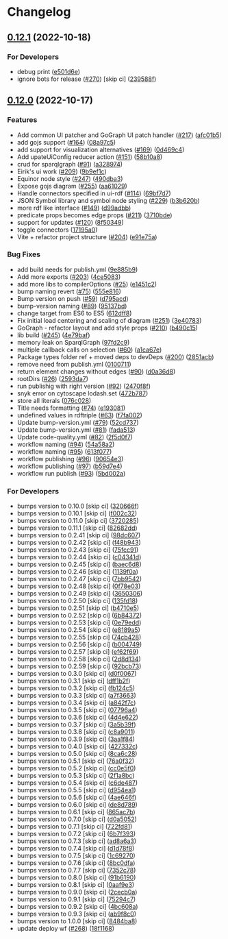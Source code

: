 # Changelog

## [0.12.1](https://github.com/equinor/rdf-graph/compare/v0.12.0...v0.12.1) (2022-10-18)


### For Developers

* debug print ([e501d6e](https://github.com/equinor/rdf-graph/commit/e501d6ef3b688ca366d8145efeac7e793c2ab673))
* ignore bots for release ([#270](https://github.com/equinor/rdf-graph/issues/270)) [skip ci] ([239588f](https://github.com/equinor/rdf-graph/commit/239588fb2fd25b89058b0afd5c82534c369bcc93))

## [0.12.0](https://github.com/equinor/rdf-graph/compare/v1.0.0...v0.12.0) (2022-10-17)


### Features

* Add common UI patcher and GoGraph UI patch handler ([#217](https://github.com/equinor/rdf-graph/issues/217)) ([afc01b5](https://github.com/equinor/rdf-graph/commit/afc01b59d5094ddcda88004f7c4ac942596931ac))
* add gojs support ([#164](https://github.com/equinor/rdf-graph/issues/164)) ([08a97c5](https://github.com/equinor/rdf-graph/commit/08a97c5f38f3859718e385356bc90491022c929b))
* add support for visualization alternatives ([#169](https://github.com/equinor/rdf-graph/issues/169)) ([0d469c4](https://github.com/equinor/rdf-graph/commit/0d469c454003269fefcbf33c1e044eee31d3adb5))
* Add upateUiConfig reducer action ([#151](https://github.com/equinor/rdf-graph/issues/151)) ([58b10a8](https://github.com/equinor/rdf-graph/commit/58b10a8f121ff0b5b04e254b4c666a328b8c0ac5))
* crud for sparqlgraph ([#91](https://github.com/equinor/rdf-graph/issues/91)) ([a328974](https://github.com/equinor/rdf-graph/commit/a328974ab17478b5e36643abdfb87d06227c177d))
* Eirik's ui work ([#209](https://github.com/equinor/rdf-graph/issues/209)) ([9b9ef1c](https://github.com/equinor/rdf-graph/commit/9b9ef1cdb2bb5e622b647749dd52617cbc6ef03e))
* Equinor node style ([#247](https://github.com/equinor/rdf-graph/issues/247)) ([490dba3](https://github.com/equinor/rdf-graph/commit/490dba35b958294a3b33cd6e48c2ed324d42538b))
* Expose gojs diagram ([#255](https://github.com/equinor/rdf-graph/issues/255)) ([aa61029](https://github.com/equinor/rdf-graph/commit/aa61029e88e804a132586c1594cd253ab74cc49c))
* Handle connectors specified in ui-rdf ([#114](https://github.com/equinor/rdf-graph/issues/114)) ([69bf7d7](https://github.com/equinor/rdf-graph/commit/69bf7d765bc89c1da9568dd628203ccdf3b912af))
* JSON Symbol library and symbol node styling ([#229](https://github.com/equinor/rdf-graph/issues/229)) ([b3b620b](https://github.com/equinor/rdf-graph/commit/b3b620bca9ccafbffbac4e25bd9bf6f7b6cc918a))
* more rdf like interface ([#149](https://github.com/equinor/rdf-graph/issues/149)) ([d99adbb](https://github.com/equinor/rdf-graph/commit/d99adbb2d96fa1058d07ddfd32f24bc165e2b978))
* predicate props becomes edge props ([#211](https://github.com/equinor/rdf-graph/issues/211)) ([3710bde](https://github.com/equinor/rdf-graph/commit/3710bdec7967b20faca73c30d2e6a7fb068fa530))
* support for updates ([#120](https://github.com/equinor/rdf-graph/issues/120)) ([8f50349](https://github.com/equinor/rdf-graph/commit/8f5034998069d1a317675e9828e88a29b4e51c0e))
* toggle connectors ([17195a0](https://github.com/equinor/rdf-graph/commit/17195a02186d6f5a2cf23b55cb5d970f55cff683))
* Vite + refactor project structure ([#204](https://github.com/equinor/rdf-graph/issues/204)) ([e91e75a](https://github.com/equinor/rdf-graph/commit/e91e75a89f801272723da641841377b4a93493bc))


### Bug Fixes

* add build needs for publish.yml ([9e885b9](https://github.com/equinor/rdf-graph/commit/9e885b903afc2c4e72358bfded64b82ea5762a83))
* Add more exports ([#203](https://github.com/equinor/rdf-graph/issues/203)) ([4ce5083](https://github.com/equinor/rdf-graph/commit/4ce5083ea264e6112781f2bc4856cb341e230026))
* add more libs to compilerOptions ([#25](https://github.com/equinor/rdf-graph/issues/25)) ([e1451c2](https://github.com/equinor/rdf-graph/commit/e1451c2cef367afa1539dfaeed185d913cb88fca))
* bump naming revert ([#75](https://github.com/equinor/rdf-graph/issues/75)) ([555e816](https://github.com/equinor/rdf-graph/commit/555e8168f113baf824e023019f169248dc83ab02))
* Bump version on push ([#59](https://github.com/equinor/rdf-graph/issues/59)) ([d795acd](https://github.com/equinor/rdf-graph/commit/d795acd92e019cb791bf1f095f652fa8bb647803))
* bump-version naming ([#89](https://github.com/equinor/rdf-graph/issues/89)) ([95137bd](https://github.com/equinor/rdf-graph/commit/95137bd0d3457da820dda8db30b60cce372a59b3))
* change target from ES6 to ES5 ([612dff8](https://github.com/equinor/rdf-graph/commit/612dff835f3dccd2efa7bae28dec5874f31e4f55))
* Fix initial load centering and scaling of diagram ([#251](https://github.com/equinor/rdf-graph/issues/251)) ([3e40783](https://github.com/equinor/rdf-graph/commit/3e40783913216630b42ab7bceb32a2465cbabb99))
* GoGraph - refactor layout and add style props ([#210](https://github.com/equinor/rdf-graph/issues/210)) ([b490c15](https://github.com/equinor/rdf-graph/commit/b490c15eb9ca0ab786a0ce5ce3b24d4dc1deeda6))
* lib build  ([#245](https://github.com/equinor/rdf-graph/issues/245)) ([4e79baf](https://github.com/equinor/rdf-graph/commit/4e79bafd1d30b869a9431d7527a3bdc57e9dbccb))
* memory leak on SparqlGraph ([97fd2c9](https://github.com/equinor/rdf-graph/commit/97fd2c932825464abb35f90b4d046e5bcd1814c1))
* multiple callback calls on selection ([#60](https://github.com/equinor/rdf-graph/issues/60)) ([a1ca67e](https://github.com/equinor/rdf-graph/commit/a1ca67e0a114c4a403e5221300f2734c7b0487ee))
* Package types folder ref + moved deps to devDeps ([#200](https://github.com/equinor/rdf-graph/issues/200)) ([2851acb](https://github.com/equinor/rdf-graph/commit/2851acbedd04970520b97c2e427787c7dafb14f5))
* remove need from publish.yml ([0100711](https://github.com/equinor/rdf-graph/commit/0100711466286bcf9f5f92f7f3587021011efe56))
* return element changes without edges ([#90](https://github.com/equinor/rdf-graph/issues/90)) ([d0a36d8](https://github.com/equinor/rdf-graph/commit/d0a36d8187f6cd2eb45d294bf80b8f7b70bac6a9))
* rootDirs ([#26](https://github.com/equinor/rdf-graph/issues/26)) ([2593da7](https://github.com/equinor/rdf-graph/commit/2593da7d0b3196ae8748434330088b66fda80bdc))
* run publishig with right version ([#92](https://github.com/equinor/rdf-graph/issues/92)) ([2470f8f](https://github.com/equinor/rdf-graph/commit/2470f8f44d4f49a3880b462d9022d9d60b0ca635))
* snyk error on cytoscape lodash.set ([472b787](https://github.com/equinor/rdf-graph/commit/472b7878f82519ee49214975fbe7ba2e725f2df1))
* store all literals ([076c028](https://github.com/equinor/rdf-graph/commit/076c028029de75d2f9bbd92383da5edeef02275c))
* Title needs formatting ([#74](https://github.com/equinor/rdf-graph/issues/74)) ([e193081](https://github.com/equinor/rdf-graph/commit/e193081b449ee450ddbd41479d4d519a81d237b5))
* undefined values in rdftriple ([#63](https://github.com/equinor/rdf-graph/issues/63)) ([f7fa002](https://github.com/equinor/rdf-graph/commit/f7fa002314a23e8098510c86e535bc1a9129fc65))
* Update bump-version.yml ([#79](https://github.com/equinor/rdf-graph/issues/79)) ([52cd737](https://github.com/equinor/rdf-graph/commit/52cd7377e189a628ceb1587ace79e0dea60c364f))
* Update bump-version.yml ([#81](https://github.com/equinor/rdf-graph/issues/81)) ([fada513](https://github.com/equinor/rdf-graph/commit/fada513cde4f615aba3b56d33ba08767d9b75d88))
* Update code-quality.yml ([#82](https://github.com/equinor/rdf-graph/issues/82)) ([2f5d0f7](https://github.com/equinor/rdf-graph/commit/2f5d0f78bb13580136d710d2c6be2c1e6e58b5ba))
* workflow naming ([#94](https://github.com/equinor/rdf-graph/issues/94)) ([54a58a2](https://github.com/equinor/rdf-graph/commit/54a58a2dfa46c9841b57700277530c5895a2432f))
* workflow naming ([#95](https://github.com/equinor/rdf-graph/issues/95)) ([613f077](https://github.com/equinor/rdf-graph/commit/613f07783df9933713d5cc31a7a04636f15be73b))
* workflow publishing ([#96](https://github.com/equinor/rdf-graph/issues/96)) ([90654e3](https://github.com/equinor/rdf-graph/commit/90654e3cbf2d8639c9ce3a70db821d5cf3dd8cad))
* workflow publishing ([#97](https://github.com/equinor/rdf-graph/issues/97)) ([b59d7e4](https://github.com/equinor/rdf-graph/commit/b59d7e4224cb2b01dfb09933b83375785c440714))
* workflow run publish ([#93](https://github.com/equinor/rdf-graph/issues/93)) ([5bd002a](https://github.com/equinor/rdf-graph/commit/5bd002ac03113fa753a0e3e1cf4a6cc1fce26e6c))


### For Developers

* bumps version to 0.10.0 [skip ci] ([320666f](https://github.com/equinor/rdf-graph/commit/320666f48d6ae9c890b8b98d350bc3ae157f2bba))
* bumps version to 0.10.1 [skip ci] ([f002c32](https://github.com/equinor/rdf-graph/commit/f002c320fadf005786158db7187e26eafa834ca6))
* bumps version to 0.11.0 [skip ci] ([3720285](https://github.com/equinor/rdf-graph/commit/37202859af556309b9dca253636c36a2df9b0c1a))
* bumps version to 0.11.1 [skip ci] ([82682dd](https://github.com/equinor/rdf-graph/commit/82682dd38769fa27e2d1838cae22f47a91dd50b0))
* bumps version to 0.2.41 [skip ci] ([98dc607](https://github.com/equinor/rdf-graph/commit/98dc6073b38a98a7969c4d59a1c59c3e1455dc91))
* bumps version to 0.2.42 [skip ci] ([f48b943](https://github.com/equinor/rdf-graph/commit/f48b943264b0161f9f925139fd4edb6bef48d287))
* bumps version to 0.2.43 [skip ci] ([75fcc91](https://github.com/equinor/rdf-graph/commit/75fcc91b9b149a75b083473f019c631a7332758f))
* bumps version to 0.2.44 [skip ci] ([c04341d](https://github.com/equinor/rdf-graph/commit/c04341d8151b9097b3d0873c9bb5c13aa7efd2cb))
* bumps version to 0.2.45 [skip ci] ([baec6d8](https://github.com/equinor/rdf-graph/commit/baec6d84920d3ec76bf90f249a4235d70d9a5d4d))
* bumps version to 0.2.46 [skip ci] ([1139f0a](https://github.com/equinor/rdf-graph/commit/1139f0a90a3215991273a0bf6665be804dd8cca2))
* bumps version to 0.2.47 [skip ci] ([7bb9542](https://github.com/equinor/rdf-graph/commit/7bb954237b465e1317e8c46721eff30cfd48e089))
* bumps version to 0.2.48 [skip ci] ([0f78e03](https://github.com/equinor/rdf-graph/commit/0f78e034346e48a8443d8d8095910df61b160103))
* bumps version to 0.2.49 [skip ci] ([3650306](https://github.com/equinor/rdf-graph/commit/3650306716a5001d0685d8a73eb534de7d7598a4))
* bumps version to 0.2.50 [skip ci] ([135fd18](https://github.com/equinor/rdf-graph/commit/135fd188a3e1ebb34f35b98278a2da3430ad0614))
* bumps version to 0.2.51 [skip ci] ([b4710e5](https://github.com/equinor/rdf-graph/commit/b4710e5bd269cb3417158df69d398c80a64ce3db))
* bumps version to 0.2.52 [skip ci] ([6b84372](https://github.com/equinor/rdf-graph/commit/6b843721030b6c019eee03db3798218b41d6a9fe))
* bumps version to 0.2.53 [skip ci] ([0e79edd](https://github.com/equinor/rdf-graph/commit/0e79edd3023b28026160636e56b912b033cad81b))
* bumps version to 0.2.54 [skip ci] ([e8189a5](https://github.com/equinor/rdf-graph/commit/e8189a51d397467aa8aafd55a816fd425f017717))
* bumps version to 0.2.55 [skip ci] ([74cb428](https://github.com/equinor/rdf-graph/commit/74cb428ef7bd3e66955823ded3c238d430cac02a))
* bumps version to 0.2.56 [skip ci] ([b004749](https://github.com/equinor/rdf-graph/commit/b00474950b4cd08439ecf86f33a092927af67eb5))
* bumps version to 0.2.57 [skip ci] ([ef62f69](https://github.com/equinor/rdf-graph/commit/ef62f699f7b532821a23136d04c306ce485ae035))
* bumps version to 0.2.58 [skip ci] ([2d8d134](https://github.com/equinor/rdf-graph/commit/2d8d13427111b09ddab97ce3283fb450f61b02a3))
* bumps version to 0.2.59 [skip ci] ([92bcb73](https://github.com/equinor/rdf-graph/commit/92bcb734abb1935bfea21a88618ca9e8d69d74d0))
* bumps version to 0.3.0 [skip ci] ([d0f0067](https://github.com/equinor/rdf-graph/commit/d0f0067f516ef077d7d5b2a655ca0f9a63937816))
* bumps version to 0.3.1 [skip ci] ([dff1b2f](https://github.com/equinor/rdf-graph/commit/dff1b2ff707b59595b215682458de4a80151ed70))
* bumps version to 0.3.2 [skip ci] ([fb124c5](https://github.com/equinor/rdf-graph/commit/fb124c5d8365141befadf2d7d9cefa80ef98adc2))
* bumps version to 0.3.3 [skip ci] ([a7f3663](https://github.com/equinor/rdf-graph/commit/a7f3663d446b1faf3a3f92457a458541fca3f340))
* bumps version to 0.3.4 [skip ci] ([a842f7c](https://github.com/equinor/rdf-graph/commit/a842f7c3e343fc71098132b3c115b400b9dc2c98))
* bumps version to 0.3.5 [skip ci] ([07796a4](https://github.com/equinor/rdf-graph/commit/07796a44e3b23d4137b7da66da64b5c1a0644541))
* bumps version to 0.3.6 [skip ci] ([4d4e622](https://github.com/equinor/rdf-graph/commit/4d4e6222d50dc183d3b899361b690d4082d12688))
* bumps version to 0.3.7 [skip ci] ([3a5b39f](https://github.com/equinor/rdf-graph/commit/3a5b39fdadada10c42b6be834fc9519801c120d8))
* bumps version to 0.3.8 [skip ci] ([c8a9011](https://github.com/equinor/rdf-graph/commit/c8a901182c8fd454a1273009c24acae65b276b3c))
* bumps version to 0.3.9 [skip ci] ([3aa1f84](https://github.com/equinor/rdf-graph/commit/3aa1f848cec0b2754d2a05109c1bbd22a7b3f623))
* bumps version to 0.4.0 [skip ci] ([427332c](https://github.com/equinor/rdf-graph/commit/427332c4899c0db444d563f5cbbe74537c25d253))
* bumps version to 0.5.0 [skip ci] ([8ca6c28](https://github.com/equinor/rdf-graph/commit/8ca6c28d207385ff4a99fd2ded7e4ccd73c3df9f))
* bumps version to 0.5.1 [skip ci] ([76a0f32](https://github.com/equinor/rdf-graph/commit/76a0f322439a63007de287268c4911ac419bec0a))
* bumps version to 0.5.2 [skip ci] ([cc0e5f0](https://github.com/equinor/rdf-graph/commit/cc0e5f0fed6c5b20de3a916fb1aa3706ea3de905))
* bumps version to 0.5.3 [skip ci] ([2f1a8bc](https://github.com/equinor/rdf-graph/commit/2f1a8bc10579ae5ec396f8fab8e772a607b63e8d))
* bumps version to 0.5.4 [skip ci] ([c6de487](https://github.com/equinor/rdf-graph/commit/c6de4873fd1533a3729e60a94150f4eadada4f8a))
* bumps version to 0.5.5 [skip ci] ([d954ea1](https://github.com/equinor/rdf-graph/commit/d954ea1d6816b22d7dbff6f7ed031c80dd733d8a))
* bumps version to 0.5.6 [skip ci] ([4ae646f](https://github.com/equinor/rdf-graph/commit/4ae646fd7e92fb5eb428a29069149fae0c47ed26))
* bumps version to 0.6.0 [skip ci] ([de8d789](https://github.com/equinor/rdf-graph/commit/de8d7891bb3fa954d0f7be31f073b19c3ed2ae4d))
* bumps version to 0.6.1 [skip ci] ([865ac7b](https://github.com/equinor/rdf-graph/commit/865ac7b279356e5a1e6f7ad3ef67a87be27f93e0))
* bumps version to 0.7.0 [skip ci] ([d0a5052](https://github.com/equinor/rdf-graph/commit/d0a505246517c453fcabe016c1f0d2ca539e3e11))
* bumps version to 0.7.1 [skip ci] ([722fd81](https://github.com/equinor/rdf-graph/commit/722fd81ce75673e0ad4a5fa2c13b2849874ac3bb))
* bumps version to 0.7.2 [skip ci] ([6b7f393](https://github.com/equinor/rdf-graph/commit/6b7f3934abd63fbf482338cd9cdb76fdccb8df35))
* bumps version to 0.7.3 [skip ci] ([ad8a6a3](https://github.com/equinor/rdf-graph/commit/ad8a6a3ecb44e1f312143533ddfd0745664a4137))
* bumps version to 0.7.4 [skip ci] ([d1d78f8](https://github.com/equinor/rdf-graph/commit/d1d78f87efc417af4ad9e2289d1c5e95ce578b30))
* bumps version to 0.7.5 [skip ci] ([1c69270](https://github.com/equinor/rdf-graph/commit/1c69270abaf3d384116b6df15c5e2e38305485e7))
* bumps version to 0.7.6 [skip ci] ([8bc0dfa](https://github.com/equinor/rdf-graph/commit/8bc0dfaea50d22e7b39684c3b7fb027afc61addc))
* bumps version to 0.7.7 [skip ci] ([7352c78](https://github.com/equinor/rdf-graph/commit/7352c7814ec97bbb17349980a6ff7278057fb310))
* bumps version to 0.8.0 [skip ci] ([91b6190](https://github.com/equinor/rdf-graph/commit/91b61905d3ddf6657a6a52e8dd1f2ec88c76f899))
* bumps version to 0.8.1 [skip ci] ([0aaf9e3](https://github.com/equinor/rdf-graph/commit/0aaf9e389612146858e24129c167830fc5b65ff1))
* bumps version to 0.9.0 [skip ci] ([2cecb0a](https://github.com/equinor/rdf-graph/commit/2cecb0a83586bb0a605eaae93ae63735f1292bed))
* bumps version to 0.9.1 [skip ci] ([75294c7](https://github.com/equinor/rdf-graph/commit/75294c7b4c40e9baadba6ce7dad361c9f7b44374))
* bumps version to 0.9.2 [skip ci] ([4bc608a](https://github.com/equinor/rdf-graph/commit/4bc608a2499e5839b28442550e694493893bf2ea))
* bumps version to 0.9.3 [skip ci] ([ab9f8c0](https://github.com/equinor/rdf-graph/commit/ab9f8c0d0e34b4d745dd377b7185aaf7afde14db))
* bumps version to 1.0.0 [skip ci] ([8484ba8](https://github.com/equinor/rdf-graph/commit/8484ba851574647d10bceeb6e3aae3cac9348731))
* update deploy wf ([#268](https://github.com/equinor/rdf-graph/issues/268)) ([18f1168](https://github.com/equinor/rdf-graph/commit/18f11681aaff219c80de46e94850ada534e817cc))
